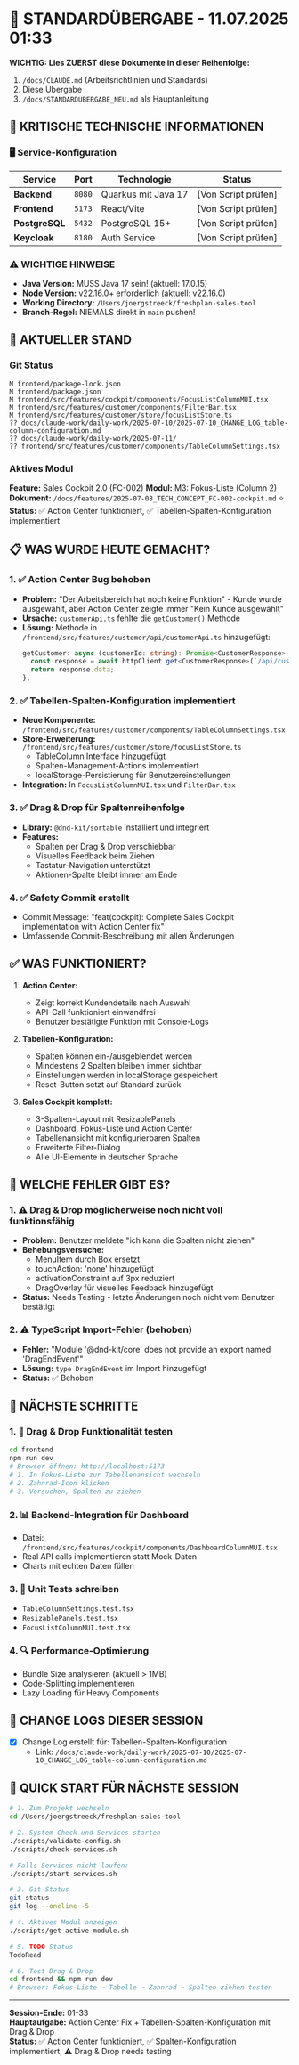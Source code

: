 # 🔄 STANDARDÜBERGABE - 11.07.2025 01:33

**WICHTIG: Lies ZUERST diese Dokumente in dieser Reihenfolge:**
1. `/docs/CLAUDE.md` (Arbeitsrichtlinien und Standards)
2. Diese Übergabe
3. `/docs/STANDARDUBERGABE_NEU.md` als Hauptanleitung

## 🚨 KRITISCHE TECHNISCHE INFORMATIONEN

### 🖥️ Service-Konfiguration
| Service | Port | Technologie | Status |
|---------|------|-------------|--------|
| **Backend** | `8080` | Quarkus mit Java 17 | [Von Script prüfen] |
| **Frontend** | `5173` | React/Vite | [Von Script prüfen] |
| **PostgreSQL** | `5432` | PostgreSQL 15+ | [Von Script prüfen] |
| **Keycloak** | `8180` | Auth Service | [Von Script prüfen] |

### ⚠️ WICHTIGE HINWEISE
- **Java Version:** MUSS Java 17 sein! (aktuell: 17.0.15)
- **Node Version:** v22.16.0+ erforderlich (aktuell: v22.16.0)
- **Working Directory:** `/Users/joergstreeck/freshplan-sales-tool`
- **Branch-Regel:** NIEMALS direkt in `main` pushen!

## 🎯 AKTUELLER STAND

### Git Status
```
M frontend/package-lock.json
M frontend/package.json
M frontend/src/features/cockpit/components/FocusListColumnMUI.tsx
M frontend/src/features/customer/components/FilterBar.tsx
M frontend/src/features/customer/store/focusListStore.ts
?? docs/claude-work/daily-work/2025-07-10/2025-07-10_CHANGE_LOG_table-column-configuration.md
?? docs/claude-work/daily-work/2025-07-11/
?? frontend/src/features/customer/components/TableColumnSettings.tsx
```

### Aktives Modul
**Feature:** Sales Cockpit 2.0 (FC-002)
**Modul:** M3: Fokus-Liste (Column 2)
**Dokument:** `/docs/features/2025-07-08_TECH_CONCEPT_FC-002-cockpit.md` ⭐
**Status:** ✅ Action Center funktioniert, ✅ Tabellen-Spalten-Konfiguration implementiert

## 📋 WAS WURDE HEUTE GEMACHT?

### 1. ✅ Action Center Bug behoben
- **Problem:** "Der Arbeitsbereich hat noch keine Funktion" - Kunde wurde ausgewählt, aber Action Center zeigte immer "Kein Kunde ausgewählt"
- **Ursache:** `customerApi.ts` fehlte die `getCustomer()` Methode
- **Lösung:** Methode in `/frontend/src/features/customer/api/customerApi.ts` hinzugefügt:
  ```typescript
  getCustomer: async (customerId: string): Promise<CustomerResponse> => {
    const response = await httpClient.get<CustomerResponse>(`/api/customers/${customerId}`);
    return response.data;
  },
  ```

### 2. ✅ Tabellen-Spalten-Konfiguration implementiert
- **Neue Komponente:** `/frontend/src/features/customer/components/TableColumnSettings.tsx`
- **Store-Erweiterung:** `/frontend/src/features/customer/store/focusListStore.ts`
  - TableColumn Interface hinzugefügt
  - Spalten-Management-Actions implementiert
  - localStorage-Persistierung für Benutzereinstellungen
- **Integration:** In `FocusListColumnMUI.tsx` und `FilterBar.tsx`

### 3. ✅ Drag & Drop für Spaltenreihenfolge
- **Library:** `@dnd-kit/sortable` installiert und integriert
- **Features:**
  - Spalten per Drag & Drop verschiebbar
  - Visuelles Feedback beim Ziehen
  - Tastatur-Navigation unterstützt
  - Aktionen-Spalte bleibt immer am Ende

### 4. ✅ Safety Commit erstellt
- Commit Message: "feat(cockpit): Complete Sales Cockpit implementation with Action Center fix"
- Umfassende Commit-Beschreibung mit allen Änderungen

## ✅ WAS FUNKTIONIERT?

1. **Action Center:** 
   - Zeigt korrekt Kundendetails nach Auswahl
   - API-Call funktioniert einwandfrei
   - Benutzer bestätigte Funktion mit Console-Logs

2. **Tabellen-Konfiguration:**
   - Spalten können ein-/ausgeblendet werden
   - Mindestens 2 Spalten bleiben immer sichtbar
   - Einstellungen werden in localStorage gespeichert
   - Reset-Button setzt auf Standard zurück

3. **Sales Cockpit komplett:**
   - 3-Spalten-Layout mit ResizablePanels
   - Dashboard, Fokus-Liste und Action Center
   - Tabellenansicht mit konfigurierbaren Spalten
   - Erweiterte Filter-Dialog
   - Alle UI-Elemente in deutscher Sprache

## 🚨 WELCHE FEHLER GIBT ES?

### 1. ⚠️ Drag & Drop möglicherweise noch nicht voll funktionsfähig
- **Problem:** Benutzer meldete "ich kann die Spalten nicht ziehen"
- **Behebungsversuche:** 
  - MenuItem durch Box ersetzt
  - touchAction: 'none' hinzugefügt
  - activationConstraint auf 3px reduziert
  - DragOverlay für visuelles Feedback hinzugefügt
- **Status:** Needs Testing - letzte Änderungen noch nicht vom Benutzer bestätigt

### 2. ⚠️ TypeScript Import-Fehler (behoben)
- **Fehler:** "Module '@dnd-kit/core' does not provide an export named 'DragEndEvent'"
- **Lösung:** `type DragEndEvent` im Import hinzugefügt
- **Status:** ✅ Behoben

## 🔧 NÄCHSTE SCHRITTE

### 1. 🧪 Drag & Drop Funktionalität testen
```bash
cd frontend
npm run dev
# Browser öffnen: http://localhost:5173
# 1. In Fokus-Liste zur Tabellenansicht wechseln
# 2. Zahnrad-Icon klicken
# 3. Versuchen, Spalten zu ziehen
```

### 2. 📊 Backend-Integration für Dashboard
- Datei: `/frontend/src/features/cockpit/components/DashboardColumnMUI.tsx`
- Real API calls implementieren statt Mock-Daten
- Charts mit echten Daten füllen

### 3. 🧪 Unit Tests schreiben
- `TableColumnSettings.test.tsx`
- `ResizablePanels.test.tsx`
- `FocusListColumnMUI.test.tsx`

### 4. 🔍 Performance-Optimierung
- Bundle Size analysieren (aktuell > 1MB)
- Code-Splitting implementieren
- Lazy Loading für Heavy Components

## 📝 CHANGE LOGS DIESER SESSION
- [x] Change Log erstellt für: Tabellen-Spalten-Konfiguration
  - Link: `/docs/claude-work/daily-work/2025-07-10/2025-07-10_CHANGE_LOG_table-column-configuration.md`

## 🚀 QUICK START FÜR NÄCHSTE SESSION
```bash
# 1. Zum Projekt wechseln
cd /Users/joergstreeck/freshplan-sales-tool

# 2. System-Check und Services starten
./scripts/validate-config.sh
./scripts/check-services.sh

# Falls Services nicht laufen:
./scripts/start-services.sh

# 3. Git-Status
git status
git log --oneline -5

# 4. Aktives Modul anzeigen
./scripts/get-active-module.sh

# 5. TODO-Status
TodoRead

# 6. Test Drag & Drop
cd frontend && npm run dev
# Browser: Fokus-Liste → Tabelle → Zahnrad → Spalten ziehen testen
```

---
**Session-Ende:** 01-33  
**Hauptaufgabe:** Action Center Fix + Tabellen-Spalten-Konfiguration mit Drag & Drop  
**Status:** ✅ Action Center funktioniert, ✅ Spalten-Konfiguration implementiert, ⚠️ Drag & Drop needs testing
